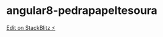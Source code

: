 # angular8-pedrapapeltesoura

[Edit on StackBlitz ⚡️](https://stackblitz.com/edit/angular8-pedrapapeltesoura)